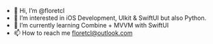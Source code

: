 - 👋 Hi, I’m @floretcl
- 👀 I’m interested in iOS Development, UIkit & SwiftUI but also Python.
- 🌱 I’m currently learning Combine + MVVM with SwiftUI
- 📫 How to reach me floretcl@outlook.com
